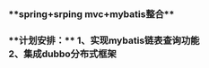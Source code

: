 <h3>**spring+srping mvc+mybatis整合** <h3/>
**计划安排：**    
    <li1>
    1、实现mybatis链表查询功能<br>
    2、集成dubbo分布式框架<li1/>
    